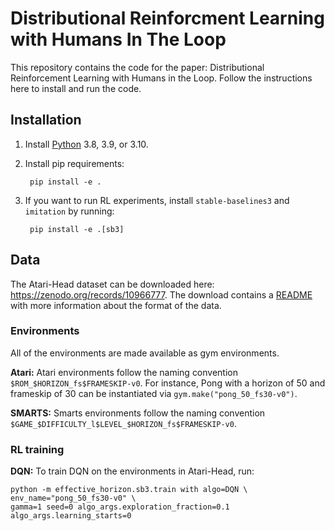 # Distributional Reinforcment Learning with Humans In The Loop 

This repository contains the code for the paper: Distributional Reinforcement Learning with Humans in the Loop. Follow the instructions here to install and run the code. 


## Installation

1. Install [Python](https://www.python.org/) 3.8, 3.9, or 3.10. 


2. Install pip requirements:

        pip install -e .

5. If you want to run RL experiments, install `stable-baselines3` and `imitation` by running:

        pip install -e .[sb3]


## Data

The Atari-Head dataset can be downloaded here: https://zenodo.org/records/10966777. The download contains a [README](./data/bridge_dataset/README.md) with more information about the format of the data.

### Environments

All of the environments are made available as gym environments.

**Atari:** Atari environments follow the naming convention `$ROM_$HORIZON_fs$FRAMESKIP-v0`. For instance, Pong with a horizon of 50 and frameskip of 30 can be instantiated via `gym.make("pong_50_fs30-v0")`.

**SMARTS:** Smarts environments follow the naming convention `$GAME_$DIFFICULTY_l$LEVEL_$HORIZON_fs$FRAMESKIP-v0`. 



### RL training


**DQN:** To train DQN on the environments in Atari-Head, run:

    python -m effective_horizon.sb3.train with algo=DQN \
    env_name="pong_50_fs30-v0" \
    gamma=1 seed=0 algo_args.exploration_fraction=0.1 algo_args.learning_starts=0

